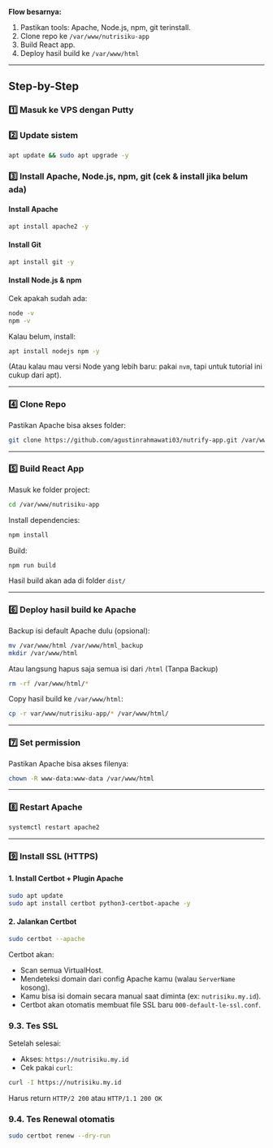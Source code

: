 **Flow besarnya:**

1. Pastikan tools: Apache, Node.js, npm, git terinstall.
2. Clone repo ke `/var/www/nutrisiku-app`
3. Build React app.
4. Deploy hasil build ke `/var/www/html`

---

## **Step-by-Step**

### 1️⃣ Masuk ke VPS dengan Putty

### 2️⃣ Update sistem

```bash
apt update && sudo apt upgrade -y
```

### 3️⃣ Install Apache, Node.js, npm, git (cek & install jika belum ada)

#### Install Apache

```bash
apt install apache2 -y
```

#### Install Git

```bash
apt install git -y
```

#### Install Node.js & npm

Cek apakah sudah ada:

```bash
node -v
npm -v
```

Kalau belum, install:

```bash
apt install nodejs npm -y
```

(Atau kalau mau versi Node yang lebih baru: pakai `nvm`, tapi untuk tutorial ini cukup dari apt).

---

### 4️⃣ Clone Repo

Pastikan Apache bisa akses folder:

```bash
git clone https://github.com/agustinrahmawati03/nutrify-app.git /var/www/nutrisiku-app
```

---

### 5️⃣ Build React App

Masuk ke folder project:

```bash
cd /var/www/nutrisiku-app
```

Install dependencies:

```bash
npm install
```

Build:

```bash
npm run build
```

Hasil build akan ada di folder `dist/`

---

### 6️⃣ Deploy hasil build ke Apache

Backup isi default Apache dulu (opsional):

```bash
mv /var/www/html /var/www/html_backup
mkdir /var/www/html
```

Atau langsung hapus saja semua isi dari `/html` (Tanpa Backup)

```bash
rm -rf /var/www/html/*
```

Copy hasil build ke `/var/www/html`:

```bash
cp -r var/www/nutrisiku-app/* /var/www/html/
```

---

### 7️⃣ Set permission

Pastikan Apache bisa akses filenya:

```bash
chown -R www-data:www-data /var/www/html
```

---

### 8️⃣ Restart Apache

```bash
systemctl restart apache2
```

---

### 9️⃣ Install SSL (HTTPS)

#### 1. Install Certbot + Plugin Apache

```bash
sudo apt update
sudo apt install certbot python3-certbot-apache -y
```

#### 2. Jalankan Certbot

```bash
sudo certbot --apache
```

Certbot akan:

- Scan semua VirtualHost.
- Mendeteksi domain dari config Apache kamu (walau `ServerName` kosong).
- Kamu bisa isi domain secara manual saat diminta (ex: `nutrisiku.my.id`).
- Certbot akan otomatis membuat file SSL baru `000-default-le-ssl.conf`.

### 9.3. Tes SSL

Setelah selesai:

- Akses: `https://nutrisiku.my.id`
- Cek pakai `curl`:

```bash
curl -I https://nutrisiku.my.id
```

Harus return `HTTP/2 200` atau `HTTP/1.1 200 OK`

### 9.4. Tes Renewal otomatis

```bash
sudo certbot renew --dry-run
```
